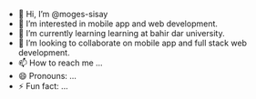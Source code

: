 - 👋 Hi, I’m @moges-sisay
- 👀 I’m interested in mobile app and web development.
- 🌱 I’m currently learning learning at bahir dar university.
- 💞️ I’m looking to collaborate on mobile app and full stack web development.
- 📫 How to reach me ...
- 😄 Pronouns: ...
- ⚡ Fun fact: ...

<!---
moges-sisay/moges-sisay is a ✨ special ✨ repository because its `README.md` (this file) appears on your GitHub profile.
You can click the Preview link to take a look at your changes.
--->
